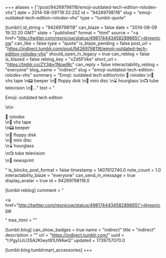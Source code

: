 +++
aliases = ["/post/94269798118/emoji-outdated-tech-edition-rolodex-vhs"]
date = 2014-08-09T19:32:20Z
id = "94269798118"
slug = "emoji-outdated-tech-edition-rolodex-vhs"
type = "tumblr-quote"

[tumblr]
id_string = "94269798118"
can_blaze = false
date = "2014-08-09 19:32:20 GMT"
state = "published"
format = "html"
source = "<a href=\"http://twitter.com/resnicow/status/498174443458289665\">@resnicow</a>"
can_like = false
type = "quote"
is_blaze_pending = false
post_url = "https://indirect.tumblr.com/post/94269798118/emoji-outdated-tech-edition-rolodex-vhs"
should_open_in_legacy = true
can_reblog = false
is_blazed = false
reblog_key = "xZd5FVke"
short_url = "https://tmblr.co/ZY3jby1NowlRc"
can_reply = false
interactability_reblog = "everyone"
blog_name = "indirect"
slug = "emoji-outdated-tech-edition-rolodex-vhs"
summary = "Emoji: outdated tech edition\n\n 📇 rolodex \n📼 vhs tape \n📟 beeper \n💾 floppy disk \n💽 mini disc \n⌛️ hourglass \n📺 tube television \n📰..."
text = "<p>Emoji: outdated tech edition</p>\n\n<p>📇 rolodex<br/>\n📼 vhs tape<br/>\n📟 beeper<br/>\n💾 floppy disk<br/>\n💽 mini disc<br/>\n⌛️ hourglass<br/>\n📺 tube television <br/>\n📰 newsprint</p>"
is_blocks_post_format = false
timestamp = 1407612740.0
note_count = 1.0
interactability_blaze = "everyone"
can_send_in_message = true
display_avatar = true
id = 94269798118.0

[tumblr.reblog]
comment = "<p><a href=\"http://twitter.com/resnicow/status/498174443458289665\">@resnicow</a></p>"
tree_html = ""

[tumblr.blog]
can_show_badges = true
name = "indirect"
title = "indirect"
description = ""
url = "https://indirect.tumblr.com/"
uuid = "t:PgyUJU3SA2Klwyt81UWAwQ"
updated = 1739757070.0

[tumblr.blog.tumblrmart_accessories]
+++
